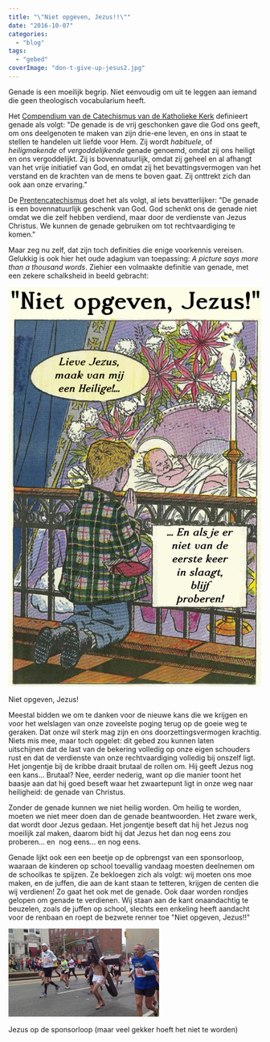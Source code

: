```yaml
---
title: "\"Niet opgeven, Jezus!!\""
date: "2016-10-07"
categories: 
  - "blog"
tags: 
  - "gebed"
coverImage: "don-t-give-up-jesus2.jpg"
---
```


Genade is een moeilijk begrip. Niet eenvoudig om uit te leggen aan iemand die geen theologisch vocabularium heeft.

Het [Compendium van de Catechismus van de Katholieke Kerk](https://www.rkdocumenten.nl/rkdocs/index.php?mi=600&doc=663&al=423&highlight=genade) definieert genade als volgt: "De genade is de vrij geschonken gave die God ons geeft, om ons deelgenoten te maken van zijn drie-ene leven, en ons in staat te stellen te handelen uit liefde voor Hem. Zij wordt _habituele_, of _heiligmakende_ of _vergoddelijkende_ genade genoemd, omdat zij ons heiligt en ons vergoddelijkt. Zij is bovennatuurlijk, omdat zij geheel en al afhangt van het vrije initiatief van God, en omdat zij het bevattingsvermogen van het verstand en de krachten van de mens te boven gaat. Zij onttrekt zich dan ook aan onze ervaring."

De [Prentencatechismus](http://prentencatechismus.org/uncategorized/de-genade/) doet het als volgt, al iets bevatterlijker: "De genade is een bovennatuurlijk geschenk van God. God schenkt ons de genade niet omdat we die zelf hebben verdiend, maar door de verdienste van Jezus Christus. We kunnen de genade gebruiken om tot rechtvaardiging te komen."

Maar zeg nu zelf, dat zijn toch definities die enige voorkennis vereisen. Gelukkig is ook hier het oude adagium van toepassing: _A picture says more than a thousand words_. Ziehier een volmaakte definitie van genade, met een zekere schalksheid in beeld gebracht:

![](images/don-t-give-up-jesus.jpg-700x1102.png)

Niet opgeven, Jezus!

Meestal bidden we om te danken voor de nieuwe kans die we krijgen en voor het welslagen van onze zoveelste poging terug op de goeie weg te geraken. Dat onze wil sterk mag zijn en ons doorzettingsvermogen krachtig. Niets mis mee, maar toch opgelet: dit gebed zou kunnen laten uitschijnen dat de last van de bekering volledig op onze eigen schouders rust en dat de verdienste van onze rechtvaardiging volledig bij onszelf ligt. Het jongentje bij de kribbe draait brutaal de rollen om. Hij geeft Jezus nog een kans... Brutaal? Nee, eerder nederig, want op die manier toont het baasje aan dat hij goed beseft waar het zwaartepunt ligt in onze weg naar heiligheid: de genade van Christus.

Zonder de genade kunnen we niet heilig worden. Om heilig te worden, moeten we niet meer doen dan de genade beantwoorden. Het zware werk, dat wordt door Jezus gedaan. Het jongentje beseft dat hij het Jezus nog moeilijk zal maken, daarom bidt hij dat Jezus het dan nog eens zou proberen… en  nog eens… en nog eens.

Genade lijkt ook een een beetje op de opbrengst van een sponsorloop, waaraan de kinderen op school toevallig vandaag moesten deelnemen om de schoolkas te spijzen. Ze bekloegen zich als volgt: wij moeten ons moe maken, en de juffen, die aan de kant staan te tetteren, krijgen de centen die wij verdienen! Zo gaat het ook met de genade. Ook daar worden rondjes gelopen om genade te verdienen. Wij staan aan de kant onaandachtig te beuzelen, zoals de juffen op school, slechts een enkeling heeft aandacht voor de renbaan en roept de bezwete renner toe "Niet opgeven, Jezus!!"

![Jezus op de sponsorloop (maar veel gekker hoeft het niet te worden)](images/la-sp-sn-marathon-jesus-20131105-001-300x175.jpg)

Jezus op de sponsorloop (maar veel gekker hoeft het niet te worden)
